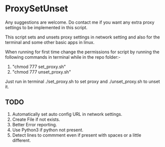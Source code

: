 # ProxySetUnset

Any suggestions are welcome. Do contact me if you want any extra proxy settings to be implemented in this script.

This script sets and unsets proxy settings in network setting and also for the terminal and some other basic apps in linux.

When running for first time change the permissions for script by running the following commands in terminal while in the repo folder:-
1. "chmod 777 set_proxy.sh"
2. "chmod 777 unset_proxy.sh"


Just run in terminal ./set_proxy.sh to set proxy
and ./unset_proxy.sh to unset it.

## TODO

1. Automatically set auto config URL in network settings.
2. Create File if not exists.
3. Better Error reporting.
4. Use Python3 if python not present.
5. Detect lines to commment even if present with spaces or a little different.

